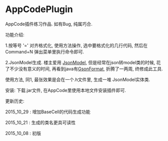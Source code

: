 # AppCodePlugin

AppCode插件练习作品.
如有Bug, 纯属巧合.

功能介绍:

1.按等号 '=' 对齐格式化, 
  使用方法操作, 选中要格式化的几行代码, 
  然后在 Command+N 弹出菜单里执行命令即可.

2.JsonModel生成.
  楼主爱用 [JsonModel](https://github.com/icanzilb/JSONModel),
  但是经常在json转model类的时候, 花了不少没有意义的时间,
  再看到java有[GsonFormat](https://github.com/zzz40500/GsonFormat),
  折腾了一两周, 终修成此工具.

  使用方法, 同1, 最张效果是会在一个.h文件里, 生成一堆 JsonModel实体类.

安装:
  下载.jar文件, 在AppCode里使用本地文件安装插件即可.


更新历史:

  2015_10_29 : 增加BaseCell的代码生成功能

  2015_10_21 : 生成的类名更具可读性 

  2015_10_08 : 初版
